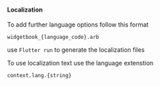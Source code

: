 #### Localization

To add further language options follow this format

`widgetbook_{language_code}.arb`

use `Flutter run` to generate the localization files

To use localization text use the language extenstion

`context.lang.{string}`
